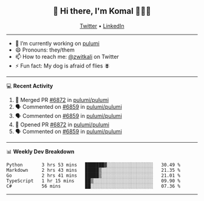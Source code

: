 <h2 align="center"> 👋 Hi there, I'm Komal 🧑🏾‍💻 </h2>
<p align="center">
    <a href="https://twitter.com/zwitkali">Twitter</a> •
    <a href="https://www.linkedin.com/in/komal-ali/">LinkedIn</a>
</p>

--------

- 🔭 I’m currently working on [pulumi](https://github.com/pulumi/pulumi)
- 😄 Pronouns: they/them
- 📫 How to reach me: [@zwitkali](https://twitter.com/zwitkali) on Twitter
- ⚡ Fun fact: My dog is afraid of flies 🪰

--------
💻 **Recent Activity**

<!--START_SECTION:activity-->
1. 🎉 Merged PR [#6872](https://github.com/pulumi/pulumi/pull/6872) in [pulumi/pulumi](https://github.com/pulumi/pulumi)
2. 🗣 Commented on [#6859](https://github.com/pulumi/pulumi/issues/6859) in [pulumi/pulumi](https://github.com/pulumi/pulumi)
3. 🗣 Commented on [#6859](https://github.com/pulumi/pulumi/issues/6859) in [pulumi/pulumi](https://github.com/pulumi/pulumi)
4. 💪 Opened PR [#6872](https://github.com/pulumi/pulumi/pull/6872) in [pulumi/pulumi](https://github.com/pulumi/pulumi)
5. 🗣 Commented on [#6859](https://github.com/pulumi/pulumi/issues/6859) in [pulumi/pulumi](https://github.com/pulumi/pulumi)
<!--END_SECTION:activity-->

--------

📊 **Weekly Dev Breakdown**
<!--START_SECTION:waka-->
```text
Python       3 hrs 53 mins   ███████▓░░░░░░░░░░░░░░░░░   30.49 % 
Markdown     2 hrs 43 mins   █████▒░░░░░░░░░░░░░░░░░░░   21.35 % 
Go           2 hrs 41 mins   █████▒░░░░░░░░░░░░░░░░░░░   21.01 % 
TypeScript   1 hr 15 mins    ██▒░░░░░░░░░░░░░░░░░░░░░░   09.90 % 
C#           56 mins         ██░░░░░░░░░░░░░░░░░░░░░░░   07.36 % 
```
<!--END_SECTION:waka-->

--------